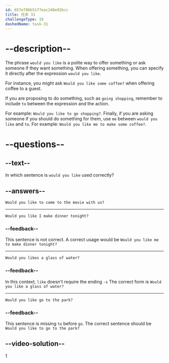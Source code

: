 ```yaml
---
id: 657e786b51f7eac240e92bcc
title: 任务 31
challengeType: 19
dashedName: task-31
---
```


# --description--

The phrase `would you like` is a polite way to offer something or ask someone if they want something. When offering something, you can specify it directly after the expression `would you like`.

For instance, you might ask `Would you like some coffee?` when offering coffee to a guest.

If you are proposing to do something, such as `going shopping`, remember to include `to` between the expression and the action.

For example: `Would you like to go shopping?`. Finally, if you are asking someone if you should do something for them, use `me` between `would you like` and `to`. For example: `Would you like me to make some coffee?`.

# --questions--

## --text--

In which sentence is `would you like` used correctly?

## --answers--

`Would you like to come to the movie with us?`

---

`Would you like I make dinner tonight?`

### --feedback--

This sentence is not correct. A correct usage would be `Would you like me to make dinner tonight?`

---

`Would you likes a glass of water?`

### --feedback--

In this context, `like` doesn't require the ending `-s` The correct form is `Would you like a glass of water?`

---

`Would you like go to the park?`

### --feedback--

This sentence is missing `to` before `go`. The correct sentence should be `Would you like to go to the park?`

## --video-solution--

1
